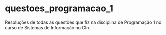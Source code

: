 # questoes_programacao_1
Resoluções de todas as questões que fiz na disciplina de Programação 1 no curso de Sistemas de Informação no CIn.
